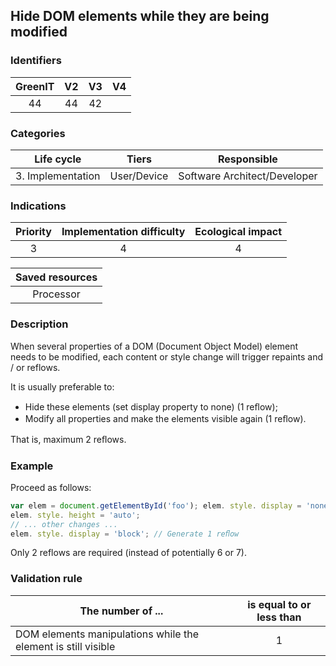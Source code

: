## Hide DOM elements while they are being modified

### Identifiers

| GreenIT | V2  | V3  |  V4  |
|:-------:|:---:|:---:|:----:|
|    44   |  44 | 42  |      |

### Categories

|    Life cycle     |    Tiers    |         Responsible          |
|:-----------------:|:-----------:|:----------------------------:|
| 3. Implementation | User/Device | Software Architect/Developer |

### Indications

| Priority | Implementation difficulty | Ecological impact |
|:--------:|:-------------------------:|:-----------------:|
|    3     |             4             |         4         |

|                      Saved resources                      |
|:---------------------------------------------------------:|
|                         Processor                         |

### Description

When several properties of a DOM (Document Object Model) element needs to be modified, each content or style change will trigger repaints and / or reflows. 

It is usually preferable to:
  - Hide these elements (set display property to none) (1 reﬂow);
  - Modify all properties and make the elements visible again (1 reﬂow).

That is, maximum 2 reﬂows.

### Example

Proceed as follows:
```javascript
var elem = document.getElementById('foo'); elem. style. display = 'none'; // Generate 1 reﬂow elem.style.width ='10em';
elem. style. height = 'auto';
// ... other changes ...
elem. style. display = 'block'; // Generate 1 reﬂow
```

Only 2 reflows are required (instead of potentially 6 or 7).

### Validation rule

| The number of ...                                             | is equal to or less than |  
|---------------------------------------------------------------|:------------------------:|
| DOM elements manipulations while the element is still visible |             1            |
